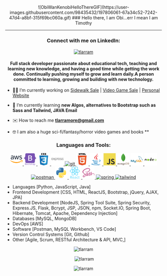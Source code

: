 <p align="center">
![ObiWanKenobiHelloThereGIF](https://user-images.githubusercontent.com/98435432/197806061-67a34c52-7242-47d4-a8bf-315f69bc060a.gif)
### Hello there, I am Obi...err I mean I am Timothy 
</p>
<hr>

<h3 align="center"> Connect with me on LinkedIn:</h3> 
<p align="center">
<a href="https://linkedin.com/in/tlarram" target="blank"><img align="center" src="https://raw.githubusercontent.com/rahuldkjain/github-profile-readme-generator/master/src/images/icons/Social/linked-in-alt.svg" alt="tlarram" height="25" width="35" /></a>
</p>
<h4 align="center">Full stack developer passionate about educational tech, teaching and learning new knowledge, and having a good time while getting the work done. Continually pushing myself to grow and learn daily.A person committed to learning, growing and building with new technology.</h4>


- 👷‍♂️ I’m currently working on [Sidewalk Sale](https://github.com/tlarram/Sidewalk-Sale) | [Video Game Sale](https://github.com/tlarram/Gaming-Website-Project) | [Personal Website](https://github.com/tlarram/my-website)

- 🧠 I’m currently learning **new Algos, alternatives to Bootstrap such as Sass and Tailwind, JAVA Email**

- ✉️ How to reach me **tlarramore@gmail.com**

- 🤓 I am also a huge sci-fi/fantasy/horror video games and books **



<h3 align="center">Languages and Tools:</h3>
<p align="center"> <a href="https://aws.amazon.com" target="_blank" rel="noreferrer"> <img src="https://raw.githubusercontent.com/devicons/devicon/master/icons/amazonwebservices/amazonwebservices-original-wordmark.svg" alt="aws" width="40" height="40"/> </a> <a href="https://getbootstrap.com" target="_blank" rel="noreferrer"> <img src="https://raw.githubusercontent.com/devicons/devicon/master/icons/bootstrap/bootstrap-plain-wordmark.svg" alt="bootstrap" width="40" height="40"/> </a> <a href="https://www.w3schools.com/css/" target="_blank" rel="noreferrer"> <img src="https://raw.githubusercontent.com/devicons/devicon/master/icons/css3/css3-original-wordmark.svg" alt="css3" width="40" height="40"/> </a>  <a href="https://expressjs.com" target="_blank" rel="noreferrer"> <img src="https://raw.githubusercontent.com/devicons/devicon/master/icons/express/express-original-wordmark.svg" alt="express" width="40" height="40"/> </a> <a href="https://git-scm.com/" target="_blank" rel="noreferrer"> <img src="https://www.vectorlogo.zone/logos/git-scm/git-scm-icon.svg" alt="git" width="40" height="40"/> </a> <a href="https://www.w3.org/html/" target="_blank" rel="noreferrer"> <img src="https://raw.githubusercontent.com/devicons/devicon/master/icons/html5/html5-original-wordmark.svg" alt="html5" width="40" height="40"/> </a> <a href="https://www.java.com" target="_blank" rel="noreferrer"> <img src="https://raw.githubusercontent.com/devicons/devicon/master/icons/java/java-original.svg" alt="java" width="40" height="40"/> </a> <a href="https://developer.mozilla.org/en-US/docs/Web/JavaScript" target="_blank" rel="noreferrer"> <img src="https://raw.githubusercontent.com/devicons/devicon/master/icons/javascript/javascript-original.svg" alt="javascript" width="40" height="40"/> </a>  <a href="https://www.mongodb.com/" target="_blank" rel="noreferrer"> <img src="https://raw.githubusercontent.com/devicons/devicon/master/icons/mongodb/mongodb-original-wordmark.svg" alt="mongodb" width="40" height="40"/> </a> <a href="https://www.mysql.com/" target="_blank" rel="noreferrer"> <img src="https://raw.githubusercontent.com/devicons/devicon/master/icons/mysql/mysql-original-wordmark.svg" alt="mysql" width="40" height="40"/> </a>  <a href="https://nodejs.org" target="_blank" rel="noreferrer"> <img src="https://raw.githubusercontent.com/devicons/devicon/master/icons/nodejs/nodejs-original-wordmark.svg" alt="nodejs" width="40" height="40"/> </a> <a href="https://postman.com" target="_blank" rel="noreferrer"> <img src="https://www.vectorlogo.zone/logos/getpostman/getpostman-icon.svg" alt="postman" width="40" height="40"/> </a> <a href="https://www.python.org" target="_blank" rel="noreferrer"> <img src="https://raw.githubusercontent.com/devicons/devicon/master/icons/python/python-original.svg" alt="python" width="40" height="40"/> </a> <a href="https://reactjs.org/" target="_blank" rel="noreferrer"> <img src="https://raw.githubusercontent.com/devicons/devicon/master/icons/react/react-original-wordmark.svg" alt="react" width="40" height="40"/> </a> <a href="https://sass-lang.com" target="_blank" rel="noreferrer"> <img src="https://raw.githubusercontent.com/devicons/devicon/master/icons/sass/sass-original.svg" alt="sass" width="40" height="40"/> </a> <a href="https://spring.io/" target="_blank" rel="noreferrer"> <img src="https://www.vectorlogo.zone/logos/springio/springio-icon.svg" alt="spring" width="40" height="40"/> </a> <a href="https://tailwindcss.com/" target="_blank" rel="noreferrer"> <img src="https://www.vectorlogo.zone/logos/tailwindcss/tailwindcss-icon.svg" alt="tailwind" width="40" height="40"/> </a>  </p>

<ul>
<li>Languages [Python, JavaScript, Java]</li>
<li>Frontend Development [CSS, HTML, ReactJS, Bootstrap, jQuery, AJAX, JPA]</li>
<li>Backend Development [NodeJS, Spring Tool Suite, Spring Security, Express.JS, Flask, Bcrypt, JSP, JSON, npm, Socket.IO, Spring Boot, Hibernate, Tomcat, Apache, Dependency Injection]</li> 
<li>Databases [MySQL, MongoDB]</li>
<li>DevOps [AWS]</li>
<li>Software [Postman, MySQL Workbench, VS Code]</li>
<li>Version Control Systems [Git, Github]</li>
<li>Other [Agile, Scrum, RESTful Architecture & API, MVC,]</li>
</ul>



<p align="center"><img src="https://github-readme-stats.vercel.app/api/top-langs?username=tlarram&show_icons=true&locale=en&layout=compact" alt="tlarram" /></p>

<p align="center">&nbsp;<img src="https://github-readme-stats.vercel.app/api?username=tlarram&show_icons=true&locale=en" alt="tlarram" /></p>

<p align="center"><img src="https://github-readme-streak-stats.herokuapp.com/?user=tlarram&" alt="tlarram" /></p>

<!--
**tlarram/tlarram** is a ✨ _special_ ✨ repository because its `README.md` (this file) appears on your GitHub profile.

Here are some ideas to get you started:

- 🔭 I’m currently working on ...
- 🌱 I’m currently learning ...
- 👯 I’m looking to collaborate on ...
- 🤔 I’m looking for help with ...
- 💬 Ask me about ...
- 📫 How to reach me: ...
- 😄 Pronouns: ...
- ⚡ Fun fact: ...
-->
